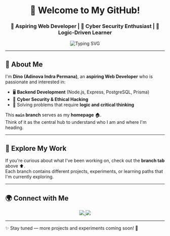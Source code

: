 <!-- Greeting -->
<h1 align="center">👋 Welcome to My GitHub!</h1>
<h3 align="center">🚀 Aspiring Web Developer | 🔐 Cyber Security Enthusiast | 🧠 Logic-Driven Learner</h3>

<!-- Typing SVG -->
<p align="center">
  <img src="https://readme-typing-svg.demolab.com?font=Fira+Code&size=22&pause=1000&color=00BFFF&center=true&vCenter=true&width=700&lines=Hi+there!+I'm+Dino+(Adinova+Indra+Permana);Aspiring+Backend+Developer;Learning+Cyber+Security+%26+Ethical+Hacking;Exploring+the+world+of+logic-driven+problems!" alt="Typing SVG" />
</p>

---

## 🌟 About Me
I'm **Dino (Adinova Indra Permana)**, an **aspiring Web Developer** who is passionate and interested in:  
- 🖥️ **Backend Development** (Node.js, Express, PostgreSQL, Prisma)  
- 🔐 **Cyber Security & Ethical Hacking**  
- 🧩 Solving problems that require **logic and critical thinking**  

This **`main` branch** serves as my **homepage** 🏠.  
Think of it as the central hub to understand who I am and where I'm heading.  

---

## 📂 Explore My Work
If you're curious about what I've been working on, check out the **branch tab** above ⬆️.  
Each branch contains different projects, experiments, or learning paths that I'm currently exploring.  

---

## 🌍 Connect with Me
<p align="center">
  <a href="https://id.linkedin.com/in/adinova-indra-permana-88b071247" target="_blank">
    <img src="https://img.shields.io/badge/LinkedIn-0A66C2?style=for-the-badge&logo=linkedin&logoColor=white"/>
  </a>
  <a href="mailto:adinovaindrapermana@gmail.com">
    <img src="https://img.shields.io/badge/Email-D14836?style=for-the-badge&logo=gmail&logoColor=white"/>
  </a>
</p>

---

✨ Stay tuned — more projects and experiments coming soon! 🚀
